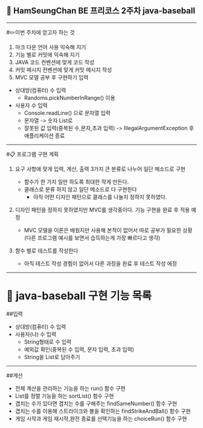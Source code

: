 🙌 **HamSeungChan** BE 프리코스 2주차 java-baseball
---
---
#✏️이번 주차에 얻고자 하는 것

1) 마크 다운 언어 사용 익숙해 지기 
2) 기능 별로 커밋에 익숙해 지기
3) JAVA 코드 컨벤션에 맞게 코드 작성
4) 커밋 메시지 컨벤션에 맞게 커밋 메시지 작성
5) MVC 모델 공부 후 구현하기
입력
* 상대방(컴퓨터) 수 입력
  * Randoms.pickNumberInRange() 이용
* 사용자 수 입력
  * Console.readLine() 으로 문자열 입력
  * 문자열 -> 숫자 List로
  * 잘못된 값 입력(중복된 수,문자,초과 입력) -> IllegalArgumentException 후 애플리케이션 종료
---
#📋 프로그램 구현 계획

1) 요구 사항에 맞게 입력, 계산, 출력 3가지 큰 분류로 나누어 일단 메소드로 구현
    - 함수가 한 가지 일만 하도록 최대한 작게 만든다.
    - 클래스로 분류 하지 않고 일단 메소드로 다 구현한다
      - 아직 어떤 디자인 패턴으로 클래스를 나눌지 정하지 못하였다.
    
2) 디자인 패턴을 정하지 못하였지만 MVC를 생각중이다. 기능 구현을 완료 후 적용 예정
    - MVC 모델을 이론은 배웠지만 사용해 본적이 없어서 따로 공부가 필요한 상황
      (다른 프로그램 예시를 보면서 습득하는게 가장 빠르다고 생각)

3) 함수 별로 테스트를 작성한다 
   - 아직 테스트 작성 경험이 없어서 다른 과정을 완료 후 테스트 작성 에정

---

# 🎯 java-baseball 구현 기능 목록
##입력
- 상대방(컴퓨터) 수 입력
- 사용자(나) 수 입력
  - String형태로 수 입력
  - 예외값 확인(중복된 수 입력, 문자 입력, 초과 입력)
  - String을 List로 담아주기
---
  
##계산

- 전체 계산을 관리하는 기능을 하는 run() 함수 구현
- List를 정렬 기능을 하는 sortList() 함수 구현
- 겹치는 수가 있다면 겹치는 수를 구해주는 findSameNumber() 함수 구현
- 겹치는 수를 이용해 스트라이크와 볼을 확인하는 findStrikeAndBall() 함수 구현
- 게임 시작과 게임 재시작,완전 종료를 선택기능을 하는 choiceRun() 함수 구현

